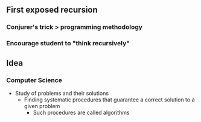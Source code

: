## First exposed recursion
### Conjurer's trick > programming methodology
### Encourage student to "think recursively"
## Idea
### Computer Science
- Study of problems and their solutions
  - Finding systematic procedures that guarantee a correct solution to a given problem
    - Such procedures are called algorithms